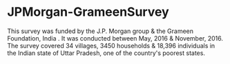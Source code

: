 # JPMorgan-GrameenSurvey
This survey was funded by the J.P. Morgan group &amp; the Grameen Foundation, India . 
It was conducted between May, 2016 &amp; November, 2016. 
The survey covered 34 villages, 3450 households &amp; 18,396 individuals in the Indian state of Uttar Pradesh, one of the country's poorest states.
